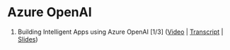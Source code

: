 # Azure OpenAI


1. Building Intelligent Apps using Azure OpenAI [1/3] ([Video](https://youtu.be/3bnCsThPa0A) | [Transcript](https://github.com/adnanhashmi/learning/blob/main/openai/01-Building-Intelligent-Apps-using-Azure-OpenAI.md) | [Slides](https://github.com/adnanhashmi/learning/blob/main/openai/01-Building-Intelligent-Apps-using-Azure-OpenAI.pdf))

